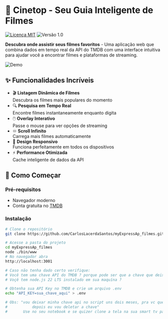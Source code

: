 # 🎥 Cinetop - Seu Guia Inteligente de Filmes

[![Licença MIT](https://img.shields.io/badge/Licença-MIT-green.svg)](https://opensource.org/licenses/MIT)
![Versão 1.0](https://img.shields.io/badge/Versão-1.0-blue.svg)

**Descubra onde assistir seus filmes favoritos** - Uma aplicação web que combina dados em tempo real da API do TMDB com uma interface intuitiva para ajudar você a encontrar filmes e plataformas de streaming.

![Demo](https://media.giphy.com/media/v1.Y2lkPTc5MGI3NjExd3Z2d3FpOG1qb2xwZ3hjbGZ0a2V4a2QxZXVqM3hqYzN4Z2d6dDR6eCZlcD12MV9pbnRlcm5hbF9naWZfYnlfaWQmY3Q9Zw/3orieS4jfHJaKwkeli/giphy.gif)

## ✨ Funcionalidades Incríveis

- 🎬 **Listagem Dinâmica de Filmes**  
  Descubra os filmes mais populares do momento
- 🔍 **Pesquisa em Tempo Real**  
  Encontre filmes instantaneamente enquanto digita
- 🖱️ **Overlay Interativo**  
  Passe o mouse para ver opções de streaming
- ♾️ **Scroll Infinito**  
  Carrega mais filmes automaticamente
- 📱 **Design Responsivo**  
  Funciona perfeitamente em todos os dispositivos
- ⚡ **Performance Otimizada**  
  Cache inteligente de dados da API

## 🚀 Como Começar

### Pré-requisitos
- Navegador moderno
- Conta gratuita no [TMDB](https://www.themoviedb.org/)

### Instalação
```bash
# Clone o repositório
git clone https://github.com/CarlosLacerdaSantos/myExpressAp_filmes.git

# Acesse a pasta do projeto
cd myExpressAp_filmes
node ./bin/www 
# No navegador abra 
http://localhost:3001

# Caso não tenha dado certo verifique:
# Você tem uma chave API do TMDB ? porque pode ser que a chave que deixei no script ja esteja indisponivel
# Voçê tem node.js 22 LTS instalado em sua maquína ?

# Obtenha sua API Key no TMDB e crie um arquivo .env
echo "API_KEY=sua_chave_aqui" > .env

# Obs: "vou deixar minha chave api no script uns dois meses, pra vc que não tem muito conhecimento usar o app de boa 
#           depois eu vou deletar a chave"
#       Use no seu notebook e se quizer clone a tela na sua smart tv para assistir os filmes direto na tv!